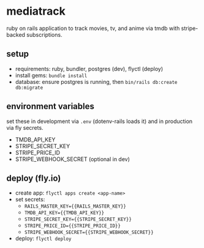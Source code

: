 # mediatrack
ruby on rails application to track movies, tv, and anime via tmdb with stripe-backed subscriptions.

## setup
- requirements: ruby, bundler, postgres (dev), flyctl (deploy)
- install gems: `bundle install`
- database: ensure postgres is running, then `bin/rails db:create db:migrate`

## environment variables
set these in development via `.env` (dotenv-rails loads it) and in production via fly secrets.
- TMDB_API_KEY
- STRIPE_SECRET_KEY
- STRIPE_PRICE_ID
- STRIPE_WEBHOOK_SECRET (optional in dev)

## deploy (fly.io)
- create app: `flyctl apps create <app-name>`
- set secrets:
  - `RAILS_MASTER_KEY={{RAILS_MASTER_KEY}}`
  - `TMDB_API_KEY={{TMDB_API_KEY}}`
  - `STRIPE_SECRET_KEY={{STRIPE_SECRET_KEY}}`
  - `STRIPE_PRICE_ID={{STRIPE_PRICE_ID}}`
  - `STRIPE_WEBHOOK_SECRET={{STRIPE_WEBHOOK_SECRET}}`
- deploy: `flyctl deploy`
